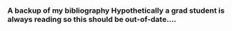### A backup of my bibliography Hypothetically a grad student is always reading so this should be out-of-date....
